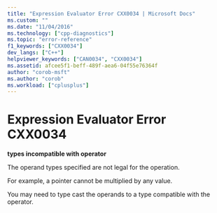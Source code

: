 ```yaml
---
title: "Expression Evaluator Error CXX0034 | Microsoft Docs"
ms.custom: ""
ms.date: "11/04/2016"
ms.technology: ["cpp-diagnostics"]
ms.topic: "error-reference"
f1_keywords: ["CXX0034"]
dev_langs: ["C++"]
helpviewer_keywords: ["CAN0034", "CXX0034"]
ms.assetid: afcee5f1-beff-489f-aea6-04f55e76364f
author: "corob-msft"
ms.author: "corob"
ms.workload: ["cplusplus"]
---
```

# Expression Evaluator Error CXX0034
**types incompatible with operator**  
  
 The operand types specified are not legal for the operation.  
  
 For example, a pointer cannot be multiplied by any value.  
  
 You may need to type cast the operands to a type compatible with the operator.